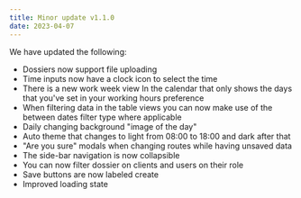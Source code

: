 ```yaml
---
title: Minor update v1.1.0
date: 2023-04-07
---
```


We have updated the following:

- Dossiers now support file uploading
- Time inputs now have a clock icon to select the time
- There is a new work week view In the calendar that only shows the days that you've set in your working hours preference
- When filtering data in the table views you can now make use of the between dates filter type where applicable
- Daily changing background "image of the day"
- Auto theme that changes to light from 08:00 to 18:00 and dark after that
- "Are you sure" modals when changing routes while having unsaved data
- The side-bar navigation is now collapsible
- You can now filter dossier on clients and users on their role
- Save buttons are now labeled create
- Improved loading state
